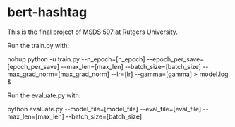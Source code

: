 # bert-hashtag
This is the final project of MSDS 597 at Rutgers University. 

Run the train.py with:

nohup python -u train.py --n_epoch=[n_epoch] 
                         --epoch_per_save=[epoch_per_save] 
                         --max_len=[max_len] 
                         --batch_size=[batch_size] 
                         --max_grad_norm=[max_grad_norm]
                         --lr=[lr]
                         --gamma=[gamma] > model.log &


Run the evaluate.py with:

python evaluate.py --model_file=[model_file] 
                   --eval_file=[eval_file] 
                   --max_len=[max_len] 
                   --batch_size=[batch_size]
